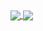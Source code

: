 <a href="https://github.com/RussellDash332/github-readme-stats">
  <img align="center" src="https://github-readme-stats.russelldash332.vercel.app/api?username=RussellDash332&count_private=true&show_icons=true&theme=react&include_all_commits=true&hide_border=true" />
</a>
<a href="https://github.com/RussellDash332/github-readme-stats">
  <img align="center" src="https://github-readme-stats.russelldash332.vercel.app/api/top-langs/?username=RussellDash332&langs_count=10&theme=react&hide_border=true&layout=compact&exclude_repo=github-readme-stats" />
</a>
